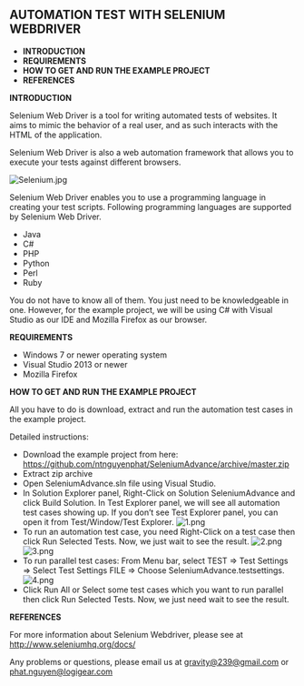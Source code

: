 **AUTOMATION TEST WITH SELENIUM WEBDRIVER**
-------------------------------------------
- **INTRODUCTION**
-  **REQUIREMENTS** 
- **HOW TO GET AND RUN THE EXAMPLE PROJECT** 
- **REFERENCES**


**INTRODUCTION**

Selenium Web Driver is a tool for writing automated tests of websites. It aims to mimic the behavior of a real user, and as such interacts with the HTML of the application.

Selenium Web Driver is also a web automation framework that allows you to execute your tests against different browsers.

 ![Selenium.jpg](http://2.pik.vn/201666e4dba2-e0cd-40bd-83a9-94eb129b0663.jpg)

Selenium Web Driver enables you to use a programming language in creating your test scripts. Following programming languages are supported by Selenium Web Driver.

 - Java
 - C#
 - PHP
 - Python
 - Perl
 - Ruby

You do not have to know all of them. You just need to be knowledgeable in one. However, for the example project, we will be using C# with Visual Studio as our IDE and Mozilla Firefox as our browser.

**REQUIREMENTS**

 - Windows 7 or newer operating system
 - Visual Studio 2013 or newer
 - Mozilla Firefox

**HOW TO GET AND RUN THE EXAMPLE PROJECT**

All you have to do is download, extract and run the automation test cases in the example project.

Detailed instructions:

 - Download the example project from here:
   https://github.com/ntnguyenphat/SeleniumAdvance/archive/master.zip
 - Extract zip archive
 - Open SeleniumAdvance.sln file using Visual Studio.
 - In Solution Explorer panel, Right-Click on Solution SeleniumAdvance
   and click Build Solution. In Test Explorer panel, we will see all
   automation test cases showing up. If you don’t see Test Explorer
   panel, you can open it from Test/Window/Test Explorer.
 ![1.png](http://2.pik.vn/20163228a056-219c-414a-bb0e-d5ee75c82422.png)
 - To run an automation test case, you need Right-Click on a test case
   then click Run Selected Tests. Now, we just wait to see the result.
![2.png](http://2.pik.vn/20165f2abb4d-3c50-4695-b2a3-92c734517985.png)
![3.png](http://2.pik.vn/2016023b735e-38b8-45c4-8432-2de61dbe6fb9.png)
 - To run parallel test cases: From Menu bar, select TEST => Test
   Settings => Select Test Settings FILE => Choose
   SeleniumAdvance.testsettings.
![4.png](http://2.pik.vn/201662ce7c96-5c8c-43d2-abf1-74b0c1253a83.png)
 - Click Run All or Select some test cases which you want to run
   parallel then click Run Selected Tests. Now, we just need wait to see
   the result.

**REFERENCES**

For more information about Selenium Webdriver, please see at http://www.seleniumhq.org/docs/

Any problems or questions, please email us at [gravity@239@gmail.com](gravity239@gmail.com) or [phat.nguyen@logigear.com](phat.nguyen@logigear.com)
